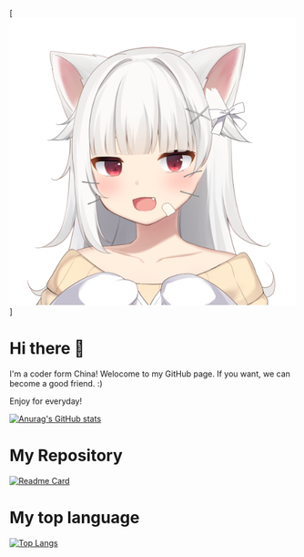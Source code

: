 [![WhiteCAT](WhiteCAT.png)]

# Hi there 👋
I'm a coder form China!
Welocome to my GitHub page.
If you want, we can become a good friend. :)

Enjoy for everyday!

[![Anurag's GitHub stats](https://github-readme-stats.vercel.app/api?username=whitecat346&count_private=true&show_icons=true&theme=highcontrast)](https://github.com/anuraghazra/github-readme-stats)

# My Repository
[![Readme Card](https://github-readme-stats.vercel.app/api/pin/?username=whitecat346&repo=QQBot-Code-for-go-cqhttp)](https://github.com/anuraghazra/github-readme-stats)

# My top language
[![Top Langs](https://github-readme-stats.vercel.app/api/top-langs/?username=whitecat346)](https://github.com/anuraghazra/github-readme-stats)
